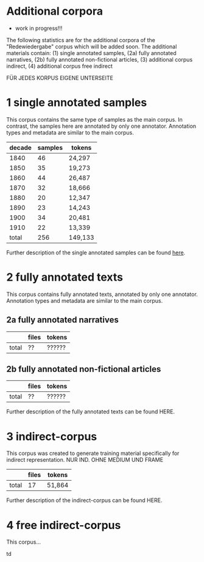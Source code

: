 # Additional corpora

- work in progress!!!

The following statistics are for the additional corpora of the "Redewiedergabe" corpus which will be added soon.
The additional materials contain: (1) single annotated samples, (2a) fully annotated narratives, (2b) fully annotated non-fictional articles, (3) additional corpus indirect, (4) additional corpus free indirect

FÜR JEDES KORPUS EIGENE UNTERSEITE

# 1 single annotated samples

This corpus contains the same type of samples as the main corpus. In contrast, the samples here are annotated by only one annotator. Annotation types and metadata are similar to the main corpus.

| decade | samples | tokens |
|--------|---------|--------|
| 1840   | 46      | 24,297 |
| 1850   | 35      | 19,273 |
| 1860   | 44      | 26,487 |
| 1870   | 32      | 18,666 |
| 1880   | 20      | 12,347 |
| 1890   | 23      | 14,243 |
| 1900   | 34      | 20,481 |
| 1910   | 22      | 13,339 |
| total  | 256     | 149,133|

Further description of the single annotated samples can be found [here](https://github.com/redewiedergabe/corpus/blob/master/resources/docs/single_annotated_samples.md).

# 2 fully annotated texts

This corpus contains fully annotated texts, annotated by only one annotator. Annotation types and metadata are similar to the main corpus.

## 2a fully annotated narratives

|       | files | tokens |
|-------|-------|--------|
| total | ??    | ?????? |

## 2b fully annotated non-fictional articles

|       | files | tokens |
|-------|-------|--------|
| total | ??    | ?????? |

Further description of the fully annotated texts can be found HERE.

# 3 indirect-corpus

This corpus was created to generate training material specifically for indirect representation. NUR IND. OHNE MEDIUM UND FRAME

|       | files | tokens |
|-------|-------|--------|
| total | 17    | 51,864 |

Further description of the indirect-corpus can be found HERE.

# 4 free indirect-corpus

This corpus...

td

